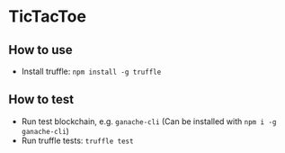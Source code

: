 # TicTacToe

## How to use

* Install truffle: `npm install -g truffle`


## How to test

* Run test blockchain, e.g. `ganache-cli` (Can be installed with `npm i -g ganache-cli`)
* Run truffle tests: `truffle test`

